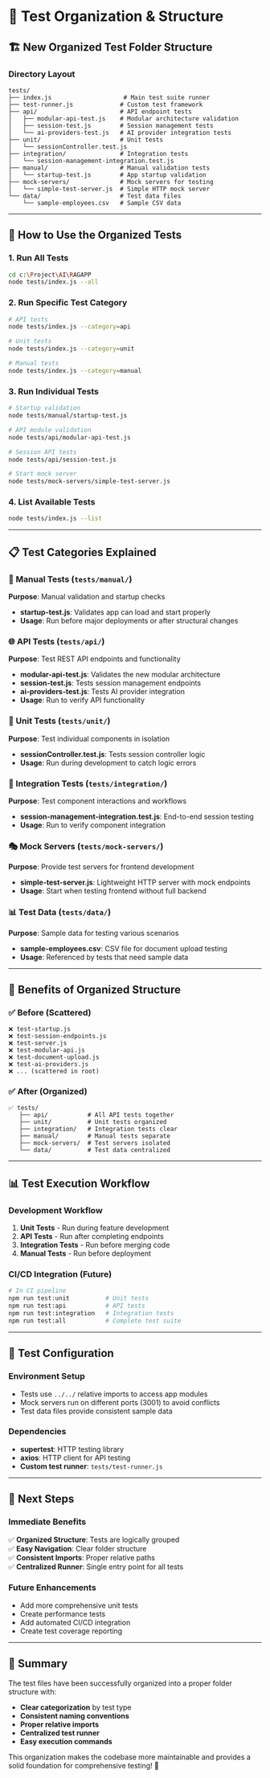 # 📁 **Test Organization & Structure**

## 🏗️ **New Organized Test Folder Structure**

### **Directory Layout**
```
tests/
├── index.js                    # Main test suite runner
├── test-runner.js             # Custom test framework
├── api/                       # API endpoint tests
│   ├── modular-api-test.js    # Modular architecture validation
│   ├── session-test.js        # Session management tests
│   └── ai-providers-test.js   # AI provider integration tests
├── unit/                      # Unit tests
│   └── sessionController.test.js
├── integration/               # Integration tests
│   └── session-management-integration.test.js
├── manual/                    # Manual validation tests
│   └── startup-test.js        # App startup validation
├── mock-servers/              # Mock servers for testing
│   └── simple-test-server.js  # Simple HTTP mock server
└── data/                      # Test data files
    └── sample-employees.csv   # Sample CSV data
```

---

## 🚀 **How to Use the Organized Tests**

### **1. Run All Tests**
```bash
cd c:\Project\AI\RAGAPP
node tests/index.js --all
```

### **2. Run Specific Test Category**
```bash
# API tests
node tests/index.js --category=api

# Unit tests  
node tests/index.js --category=unit

# Manual tests
node tests/index.js --category=manual
```

### **3. Run Individual Tests**
```bash
# Startup validation
node tests/manual/startup-test.js

# API module validation
node tests/api/modular-api-test.js

# Session API tests
node tests/api/session-test.js

# Start mock server
node tests/mock-servers/simple-test-server.js
```

### **4. List Available Tests**
```bash
node tests/index.js --list
```

---

## 📋 **Test Categories Explained**

### **🔧 Manual Tests** (`tests/manual/`)
**Purpose**: Manual validation and startup checks
- **startup-test.js**: Validates app can load and start properly
- **Usage**: Run before major deployments or after structural changes

### **🌐 API Tests** (`tests/api/`)
**Purpose**: Test REST API endpoints and functionality
- **modular-api-test.js**: Validates the new modular architecture 
- **session-test.js**: Tests session management endpoints
- **ai-providers-test.js**: Tests AI provider integration
- **Usage**: Run to verify API functionality

### **🧪 Unit Tests** (`tests/unit/`)
**Purpose**: Test individual components in isolation
- **sessionController.test.js**: Tests session controller logic
- **Usage**: Run during development to catch logic errors

### **🔗 Integration Tests** (`tests/integration/`)
**Purpose**: Test component interactions and workflows
- **session-management-integration.test.js**: End-to-end session testing
- **Usage**: Run to verify component integration

### **🎭 Mock Servers** (`tests/mock-servers/`)
**Purpose**: Provide test servers for frontend development
- **simple-test-server.js**: Lightweight HTTP server with mock endpoints
- **Usage**: Start when testing frontend without full backend

### **📊 Test Data** (`tests/data/`)
**Purpose**: Sample data for testing various scenarios
- **sample-employees.csv**: CSV file for document upload testing
- **Usage**: Referenced by tests that need sample data

---

## 🎯 **Benefits of Organized Structure**

### **✅ Before (Scattered)**
```
❌ test-startup.js
❌ test-session-endpoints.js  
❌ test-server.js
❌ test-modular-api.js
❌ test-document-upload.js
❌ test-ai-providers.js
❌ ... (scattered in root)
```

### **✅ After (Organized)**
```
✅ tests/
   ├── api/           # All API tests together
   ├── unit/          # Unit tests organized
   ├── integration/   # Integration tests clear
   ├── manual/        # Manual tests separate
   ├── mock-servers/  # Test servers isolated
   └── data/          # Test data centralized
```

---

## 📊 **Test Execution Workflow**

### **Development Workflow**
1. **Unit Tests** - Run during feature development
2. **API Tests** - Run after completing endpoints  
3. **Integration Tests** - Run before merging code
4. **Manual Tests** - Run before deployment

### **CI/CD Integration** (Future)
```bash
# In CI pipeline
npm run test:unit          # Unit tests
npm run test:api           # API tests  
npm run test:integration   # Integration tests
npm run test:all           # Complete test suite
```

---

## 🔧 **Test Configuration**

### **Environment Setup**
- Tests use `../../` relative imports to access app modules
- Mock servers run on different ports (3001) to avoid conflicts
- Test data files provide consistent sample data

### **Dependencies**
- **supertest**: HTTP testing library
- **axios**: HTTP client for API testing
- **Custom test runner**: `tests/test-runner.js`

---

## 🚀 **Next Steps**

### **Immediate Benefits**
✅ **Organized Structure**: Tests are logically grouped  
✅ **Easy Navigation**: Clear folder structure  
✅ **Consistent Imports**: Proper relative paths  
✅ **Centralized Runner**: Single entry point for all tests  

### **Future Enhancements**
- Add more comprehensive unit tests
- Create performance tests
- Add automated CI/CD integration
- Create test coverage reporting

---

## 📝 **Summary**

The test files have been successfully organized into a proper folder structure with:
- **Clear categorization** by test type
- **Consistent naming conventions** 
- **Proper relative imports**
- **Centralized test runner**
- **Easy execution commands**

This organization makes the codebase more maintainable and provides a solid foundation for comprehensive testing! 🎉